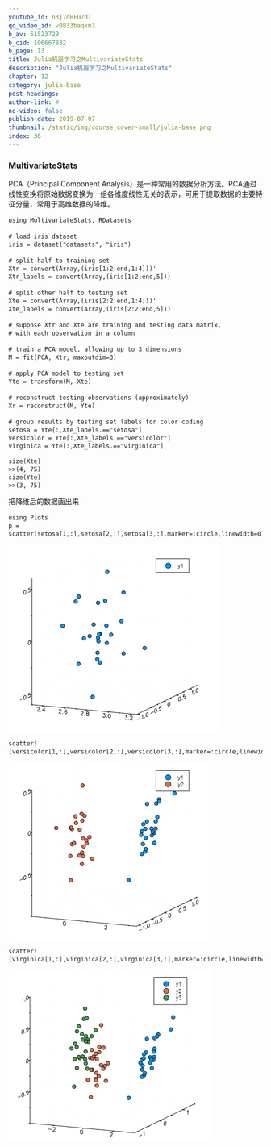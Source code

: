 ```yaml
---
youtube_id: n3j7dHFUZdI
qq_video_id: v0833baqkm3
b_av: 61523729
b_cid: 106667882
b_page: 13
title: Julia机器学习之MultivariateStats
description: "Julia机器学习之MultivariateStats"
chapter: 12
category: julia-base
post-headings:
author-link: #
no-video: false
publish-date: 2019-07-07
thumbnail: /static/img/course_cover-small/julia-base.png
index: 36
---
```



### MultivariateStats


PCA（Principal Component Analysis）是一种常用的数据分析方法。PCA通过线性变换将原始数据变换为一组各维度线性无关的表示，可用于提取数据的主要特征分量，常用于高维数据的降维。

```
using MultivariateStats, RDatasets 

# load iris dataset
iris = dataset("datasets", "iris")

# split half to training set
Xtr = convert(Array,(iris[1:2:end,1:4]))'
Xtr_labels = convert(Array,(iris[1:2:end,5]))

# split other half to testing set
Xte = convert(Array,(iris[2:2:end,1:4]))'
Xte_labels = convert(Array,(iris[2:2:end,5]))

# suppose Xtr and Xte are training and testing data matrix,
# with each observation in a column

# train a PCA model, allowing up to 3 dimensions
M = fit(PCA, Xtr; maxoutdim=3)

# apply PCA model to testing set
Yte = transform(M, Xte)

# reconstruct testing observations (approximately)
Xr = reconstruct(M, Yte)

# group results by testing set labels for color coding
setosa = Yte[:,Xte_labels.=="setosa"]
versicolor = Yte[:,Xte_labels.=="versicolor"]
virginica = Yte[:,Xte_labels.=="virginica"]
```

```
size(Xte)
>>(4, 75)
size(Yte)
>>(3, 75)
```

把降维后的数据画出来
```
using Plots
p = scatter(setosa[1,:],setosa[2,:],setosa[3,:],marker=:circle,linewidth=0)
```

![image](https://raw.githubusercontent.com/Bounce00/pic/master/Julia%20course/Julia%E7%A7%91%E5%AD%A6%E8%AE%A1%E7%AE%9713.png)

```
scatter!(versicolor[1,:],versicolor[2,:],versicolor[3,:],marker=:circle,linewidth=0)
```

![image](https://raw.githubusercontent.com/Bounce00/pic/master/Julia%20course/Julia%E7%A7%91%E5%AD%A6%E8%AE%A1%E7%AE%9714.png)

```
scatter!(virginica[1,:],virginica[2,:],virginica[3,:],marker=:circle,linewidth=0)
```

![image](https://raw.githubusercontent.com/Bounce00/pic/master/Julia%20course/Julia%E7%A7%91%E5%AD%A6%E8%AE%A1%E7%AE%9715.png)



